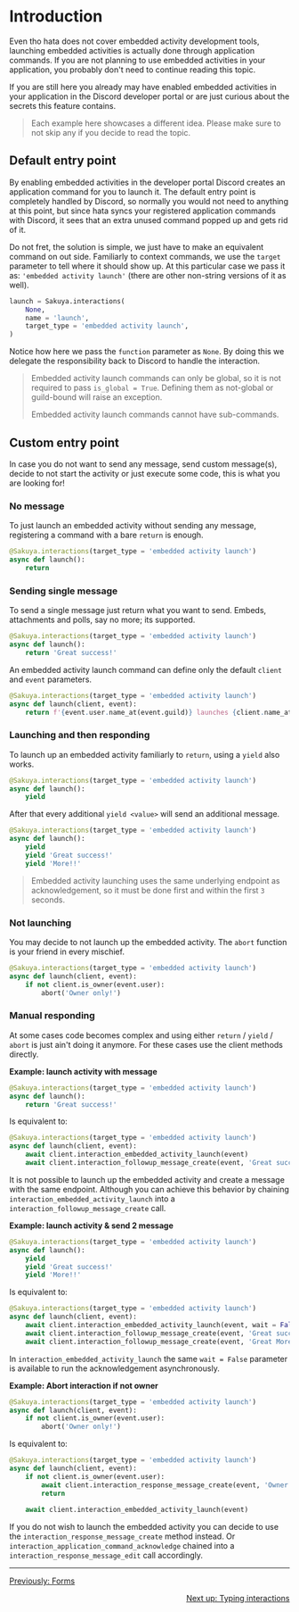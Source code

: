 # Introduction

Even tho hata does not cover embedded activity development tools, launching embedded activities is actually done
through application commands. If you are not planning to use embedded activities in your application,
you probably don't need to continue reading this topic.

If you are still here you already may have enabled embedded activities in your application in the Discord developer
portal or are just curious about the secrets this feature contains.

> Each example here showcases a different idea. Please make sure to not skip any if you decide to read the topic.

## Default entry point

By enabling embedded activities in the developer portal Discord creates an application command for you to launch it.
The default entry point is completely handled by Discord, so normally you would not need to anything at this point,
but since hata syncs your registered application commands with Discord, it sees that an extra unused command popped
up and gets rid of it.

Do not fret, the solution is simple, we just have to make an equivalent command on out side.
Familiarly to context commands, we use the `target` parameter to tell where it should show up.
At this particular case we pass it as: `'embedded activity launch'` (there are other non-string versions of it as well).

```py
launch = Sakuya.interactions(
    None,
    name = 'launch',
    target_type = 'embedded activity launch',
)
```

Notice how here we pass the `function` parameter as `None`.
By doing this we delegate the responsibility back to Discord to handle the interaction.

> Embedded activity launch commands can only be global, so it is not required to pass `is_global = True`.
> Defining them as not-global or guild-bound will raise an exception.
>
> Embedded activity launch commands cannot have sub-commands.

## Custom entry point

In case you do not want to send any message, send custom message(s), decide to not start the activity or just execute
some code, this is what you are looking for!

### No message

To just launch an embedded activity without sending any message, registering a command with a bare `return` is enough.

```py
@Sakuya.interactions(target_type = 'embedded activity launch')
async def launch():
    return
```

### Sending single message

To send a single message just return what you want to send. Embeds, attachments and polls, say no more; its supported.

```py
@Sakuya.interactions(target_type = 'embedded activity launch')
async def launch():
    return 'Great success!'
```

An embedded activity launch command can define only the default `client` and `event` parameters.

```py
@Sakuya.interactions(target_type = 'embedded activity launch')
async def launch(client, event):
    return f'{event.user.name_at(event.guild)} launches {client.name_at(event.guild)}\'s embedded activity :3'
```

### Launching and then responding

To launch up an embedded activity familiarly to `return`, using a `yield` also works.

```py
@Sakuya.interactions(target_type = 'embedded activity launch')
async def launch():
    yield
```

After that every additional `yield <value>` will send an additional message.

```py
@Sakuya.interactions(target_type = 'embedded activity launch')
async def launch():
    yield
    yield 'Great success!'
    yield 'More!!'
```

> Embedded activity launching uses the same underlying endpoint as acknowledgement,
> so it must be done first and within the first `3` seconds.

### Not launching

You may decide to not launch up the embedded activity. The `abort` function is your friend in every mischief.

```py
@Sakuya.interactions(target_type = 'embedded activity launch')
async def launch(client, event):
    if not client.is_owner(event.user):
        abort('Owner only!')
```

### Manual responding

At some cases code becomes complex and using either `return` / `yield` / `abort` is just ain't doing it anymore.
For these cases use the client methods directly.

**Example: launch activity with message**

```py
@Sakuya.interactions(target_type = 'embedded activity launch')
async def launch():
    return 'Great success!'
```

Is equivalent to:
```py
@Sakuya.interactions(target_type = 'embedded activity launch')
async def launch(client, event):
    await client.interaction_embedded_activity_launch(event)
    await client.interaction_followup_message_create(event, 'Great success!')
```
It is not possible to launch up the embedded activity and create a message with the same endpoint.
Although you can achieve this behavior by chaining `interaction_embedded_activity_launch` into a
`interaction_followup_message_create` call.

**Example: launch activity & send 2 message**

```py
@Sakuya.interactions(target_type = 'embedded activity launch')
async def launch():
    yield
    yield 'Great success!'
    yield 'More!!'
```

Is equivalent to:
```py
@Sakuya.interactions(target_type = 'embedded activity launch')
async def launch(client, event):
    await client.interaction_embedded_activity_launch(event, wait = False)
    await client.interaction_followup_message_create(event, 'Great success!')
    await client.interaction_followup_message_create(event, 'Great More!!')
```

In `interaction_embedded_activity_launch` the same `wait = False` parameter is available to run the acknowledgement
asynchronously.

**Example: Abort interaction if not owner**

```py
@Sakuya.interactions(target_type = 'embedded activity launch')
async def launch(client, event):
    if not client.is_owner(event.user):
        abort('Owner only!')
```

Is equivalent to:
```py
@Sakuya.interactions(target_type = 'embedded activity launch')
async def launch(client, event):
    if not client.is_owner(event.user):
        await client.interaction_response_message_create(event, 'Owner only!', show_for_invoking_user_only = True)
        return
    
    await client.interaction_embedded_activity_launch(event)
```

If you do not wish to launch the embedded activity you can decide to use the `interaction_response_message_create`
method instead.
Or `interaction_application_command_acknowledge` chained into a `interaction_response_message_edit` call accordingly.

----

<p align="left">
    <a href="./forms.md">Previously: Forms</a>
</p>

<p align="right">
    <a href="./typing_interactions.md">Next up: Typing interactions</a>
</p>
